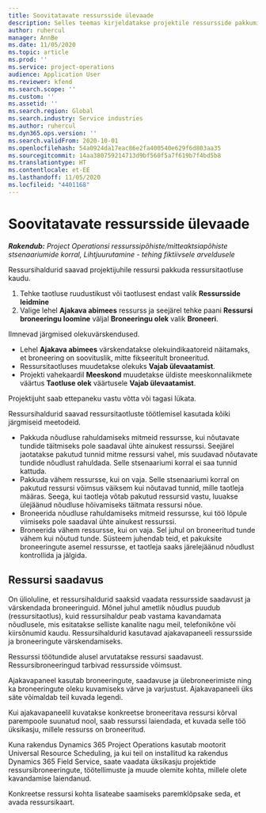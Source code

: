 ```yaml
---
title: Soovitatavate ressursside ülevaade
description: Selles teemas kirjeldatakse projektile ressursside pakkumist.
author: ruhercul
manager: AnnBe
ms.date: 11/05/2020
ms.topic: article
ms.prod: ''
ms.service: project-operations
audience: Application User
ms.reviewer: kfend
ms.search.scope: ''
ms.custom: ''
ms.assetid: ''
ms.search.region: Global
ms.search.industry: Service industries
ms.author: ruhercul
ms.dyn365.ops.version: ''
ms.search.validFrom: 2020-10-01
ms.openlocfilehash: 54a0924da17eac86e2fa400540e629f6d803aa35
ms.sourcegitcommit: 14aa380759214713d9bf560f5a7f619b7f4bd5b8
ms.translationtype: HT
ms.contentlocale: et-EE
ms.lasthandoff: 11/05/2020
ms.locfileid: "4401168"
---
```

# <a name="review-proposed-resources"></a>Soovitatavate ressursside ülevaade

_**Rakendub:** Project Operationsi ressurssipõhiste/mitteaktsiapõhiste stsenaariumide korral,  Lihtjuurutamine - tehing fiktiivsele arveldusele_

Ressursihaldurid saavad projektijuhile ressursi pakkuda ressursitaotluse kaudu.

1. Tehke taotluse ruudustikust või taotlusest endast valik **Ressursside leidmine**
2. Valige lehel **Ajakava abimees** ressurss ja seejärel tehke paani **Ressursi broneeringu loomine** väljal **Broneeringu olek** valik **Broneeri**.

Ilmnevad järgmised olekuvärskendused.

- Lehel **Ajakava abimees** värskendatakse olekuindikaatoreid näitamaks, et broneering on soovituslik, mitte fikseeritult broneeritud.
- Ressursitaotluses muudetakse olekuks **Vajab ülevaatamist**.
- Projekti vahekaardil **Meeskond** muudetakse üldiste meeskonnaliikmete väärtus **Taotluse olek** väärtusele **Vajab ülevaatamist**.

Projektijuht saab ettepaneku vastu võtta või tagasi lükata.

Ressursihaldurid saavad ressursitaotluste töötlemisel kasutada kõiki järgmiseid meetodeid.

- Pakkuda nõudluse rahuldamiseks mitmeid ressursse, kui nõutavate tundide täitmiseks pole saadaval ühte ainukest ressurssi. Seejärel jaotatakse pakutud tunnid mitme ressursi vahel, mis suudavad nõutavate tundide nõudlust rahuldada. Selle stsenaariumi korral ei saa tunnid kattuda.
- Pakkuda vähem ressursse, kui on vaja. Selle stsenaariumi korral on pakutud ressursi võimsus väiksem kui nõutavad tunnid, mille taotleja määras. Seega, kui taotleja võtab pakutud ressursid vastu, luuakse ülejäänud nõudluse hõivamiseks täitmata ressursi nõue.
- Broneerida nõudluse rahuldamiseks mitmeid ressursse, kui töö lõpule viimiseks pole saadaval ühte ainukest ressurssi.
- Broneerida vähem ressursse, kui on vaja. Sel juhul on broneeritud tunde vähem kui nõutud tunde. Süsteem juhendab teid, et pakuksite broneeringute asemel ressursse, et taotleja saaks järelejäänud nõudlust kontrollida ja jälgida.

## <a name="resource-availability"></a>Ressursi saadavus

On ülioluline, et ressursihaldurid saaksid vaadata ressursside saadavust ja värskendada broneeringuid. Mõnel juhul ametlik nõudlus puudub (ressursitaotlus), kuid ressursihaldur peab vastama kavandamata nõudlusele, mis esitatakse selliste kanalite nagu meil, telefonikõne või kiirsõnumid kaudu. Ressursihaldurid kasutavad ajakavapaneeli ressursside ja broneeringute värskendamiseks.

Ressurssi töötundide alusel arvutatakse ressursi saadavust. Ressursibroneeringud tarbivad ressursside võimsust.

Ajakavapaneel kasutab broneeringute, saadavuse ja ülebroneerimiste ning ka broneeringute oleku kuvamiseks värve ja varjustust. Ajakavapaneeli üks säte võimaldab teil kuvada legendi.

Kui ajakavapaneelil kuvatakse konkreetse broneeritava ressursi kõrval parempoole suunatud nool, saab ressurssi laiendada, et kuvada selle töö üksikasju, millele ressurss on broneeritud.

Kuna rakendus Dynamics 365 Project Operations kasutab mootorit Universal Resource Scheduling, ja kui teil on installitud ka rakendus Dynamics 365 Field Service, saate vaadata üksikasju projektide ressursibroneeringute, töötellimuste ja muude olemite kohta, millele olete kavandamise laiendanud.

Konkreetse ressursi kohta lisateabe saamiseks paremklõpsake seda, et avada ressursikaart.

